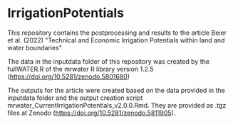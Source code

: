 # IrrigationPotentials

This repository contains the postprocessing and results to the article 
Beier et al. (2022) "Technical and Economic Irrigation Potentials within land and water boundaries"

The data in the inputdata folder of this repository was created by the fullWATER.R of the mrwater R library version 1.2.5
(https://doi.org/10.5281/zenodo.5801680)

The outputs for the article were created based on the data provided in the inputdata folder and the output creation script mrwater_CurrentIrrigationPotentials_v2.0.0.Rmd.
They are provided as .tgz files at Zenodo (https://doi.org/10.5281/zenodo.5811905).